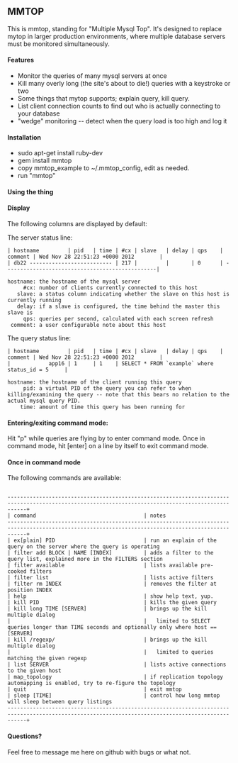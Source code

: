## MMTOP
This is mmtop, standing for "Multiple Mysql Top".  It's designed to replace mytop 
in larger production environments, where multiple database servers must be monitored
simultaneously. 

#### Features
  * Monitor the queries of many mysql servers at once
  * Kill many overly long (the site's about to die!) queries with a keystroke or two
  * Some things that mytop supports; explain query, kill query. 
  * List client connection counts to find out who is actually connecting to your database
  * "wedge" monitoring -- detect when the query load is too high and log it

#### Installation

  * sudo apt-get install ruby-dev
  * gem install mmtop
  * copy mmtop_example to ~/.mmtop_config, edit as needed.
  * run "mmtop"

#### Using the thing

#### Display

The following columns are displayed by default:

The server status line:

```
| hostname         | pid   | time | #cx | slave   | delay | qps    | comment | Wed Nov 28 22:51:23 +0000 2012        |
| db22 -------------------------- | 217 |         |       | 0      | ------------------------------------------------|
```

```
hostname: the hostname of the mysql server
     #cx: number of clients currently connected to this host
   slave: a status column indicating whether the slave on this host is currently running
   delay: if a slave is configured, the time behind the master this slave is
     qps: queries per second, calculated with each screen refresh
 comment: a user configurable note about this host
```

The query status line:

```
| hostname         | pid   | time | #cx | slave   | delay | qps    | comment | Wed Nov 28 22:51:23 +0000 2012        |
|            app16 | 1     | 1    | SELECT * FROM `example` where status_id = 5     |
```

```
hostname: the hostname of the client running this query
     pid: a virtual PID of the query you can refer to when killing/examining the query -- note that this bears no relation to the actual mysql query PID.
    time: amount of time this query has been running for
```

#### Entering/exiting command mode:

Hit "p" while queries are flying by to enter command mode. 
Once in command mode, hit [enter] on a line by itself to exit command mode.


#### Once in command mode

The following commands are available:

```

--------------------------------------------------------------------------------------------------------------------------------------------------+
| command                                  | notes
--------------------------------------------------------------------------------------------------------------------------------------------------+
| ex[plain] PID                            | run an explain of the query on the server where the query is operating
| filter add BLOCK | NAME [INDEX]          | adds a filter to the query list, explained more in the FILTERS section
| filter available                         | lists available pre-cooked filters
| filter list                              | lists active filters
| filter rm INDEX                          | removes the filter at position INDEX
| help                                     | show help text, yup.
| kill PID                                 | kills the given query
| kill long TIME [SERVER]                  | brings up the kill multiple dialog
|                                          |   limited to SELECT queries longer than TIME seconds and optionally only where host == [SERVER] 
| kill /regexp/                            | brings up the kill multiple dialog
|                                          |   limited to queries matching the given regexp
| list SERVER                              | lists active connections to the given host
| map_topology                             | if replication topology automapping is enabled, try to re-figure the topology
| quit                                     | exit mmtop
| sleep [TIME]                             | control how long mmtop will sleep between query listings
--------------------------------------------------------------------------------------------------------------------------------------------------+
```

#### Questions? 
Feel free to message me here on github with bugs or what not. 



